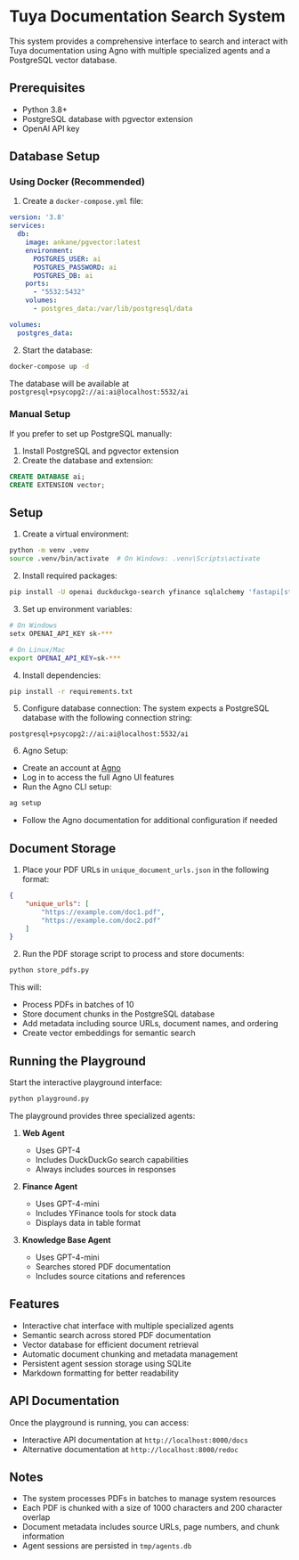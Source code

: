 # Tuya Documentation Search System

This system provides a comprehensive interface to search and interact with Tuya documentation using Agno with multiple specialized agents and a PostgreSQL vector database.

## Prerequisites

- Python 3.8+
- PostgreSQL database with pgvector extension
- OpenAI API key

## Database Setup

### Using Docker (Recommended)

1. Create a `docker-compose.yml` file:
```yaml
version: '3.8'
services:
  db:
    image: ankane/pgvector:latest
    environment:
      POSTGRES_USER: ai
      POSTGRES_PASSWORD: ai
      POSTGRES_DB: ai
    ports:
      - "5532:5432"
    volumes:
      - postgres_data:/var/lib/postgresql/data

volumes:
  postgres_data:
```

2. Start the database:
```bash
docker-compose up -d
```

The database will be available at `postgresql+psycopg2://ai:ai@localhost:5532/ai`

### Manual Setup

If you prefer to set up PostgreSQL manually:

1. Install PostgreSQL and pgvector extension
2. Create the database and extension:
```sql
CREATE DATABASE ai;
CREATE EXTENSION vector;
```

## Setup

1. Create a virtual environment:
```bash
python -m venv .venv
source .venv/bin/activate  # On Windows: .venv\Scripts\activate
```

2. Install required packages:
```bash
pip install -U openai duckduckgo-search yfinance sqlalchemy 'fastapi[standard]' agno
```

3. Set up environment variables:
```bash
# On Windows
setx OPENAI_API_KEY sk-***

# On Linux/Mac
export OPENAI_API_KEY=sk-***
```

4. Install dependencies:
```bash
pip install -r requirements.txt
```

5. Configure database connection:
The system expects a PostgreSQL database with the following connection string:
```
postgresql+psycopg2://ai:ai@localhost:5532/ai
```

6. Agno Setup:
- Create an account at [Agno](https://agno.ai)
- Log in to access the full Agno UI features
- Run the Agno CLI setup:
```bash
ag setup
```
- Follow the Agno documentation for additional configuration if needed

## Document Storage

1. Place your PDF URLs in `unique_document_urls.json` in the following format:
```json
{
    "unique_urls": [
        "https://example.com/doc1.pdf",
        "https://example.com/doc2.pdf"
    ]
}
```

2. Run the PDF storage script to process and store documents:
```bash
python store_pdfs.py
```

This will:
- Process PDFs in batches of 10
- Store document chunks in the PostgreSQL database
- Add metadata including source URLs, document names, and ordering
- Create vector embeddings for semantic search

## Running the Playground

Start the interactive playground interface:
```bash
python playground.py
```

The playground provides three specialized agents:

1. **Web Agent**
   - Uses GPT-4
   - Includes DuckDuckGo search capabilities
   - Always includes sources in responses

2. **Finance Agent**
   - Uses GPT-4-mini
   - Includes YFinance tools for stock data
   - Displays data in table format

3. **Knowledge Base Agent**
   - Uses GPT-4-mini
   - Searches stored PDF documentation
   - Includes source citations and references

## Features

- Interactive chat interface with multiple specialized agents
- Semantic search across stored PDF documentation
- Vector database for efficient document retrieval
- Automatic document chunking and metadata management
- Persistent agent session storage using SQLite
- Markdown formatting for better readability

## API Documentation

Once the playground is running, you can access:
- Interactive API documentation at `http://localhost:8000/docs`
- Alternative documentation at `http://localhost:8000/redoc`

## Notes

- The system processes PDFs in batches to manage system resources
- Each PDF is chunked with a size of 1000 characters and 200 character overlap
- Document metadata includes source URLs, page numbers, and chunk information
- Agent sessions are persisted in `tmp/agents.db`